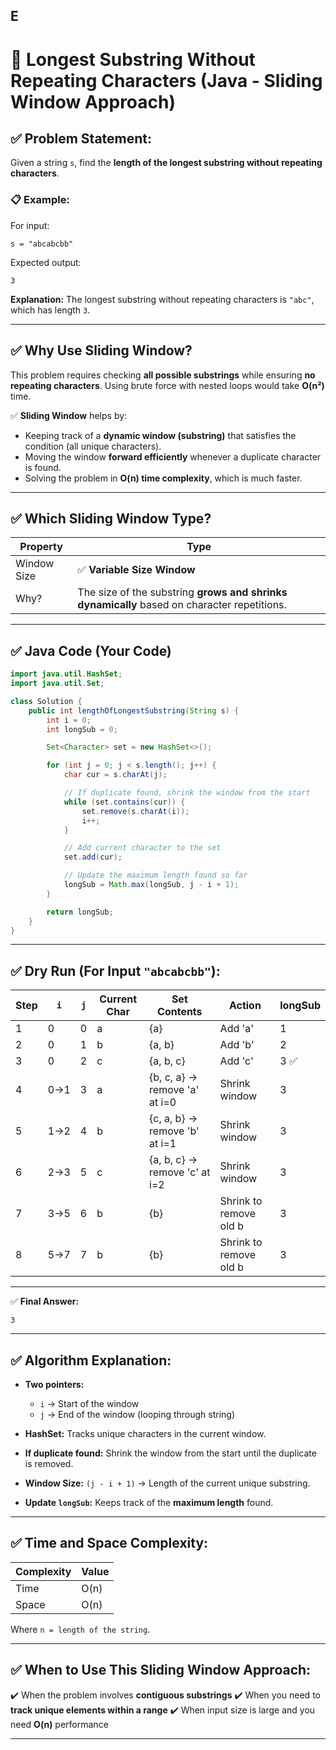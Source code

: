 E
---

# 🚀 Longest Substring Without Repeating Characters (Java - Sliding Window Approach)

## ✅ Problem Statement:

Given a string `s`, find the **length of the longest substring without repeating characters**.

### 📋 Example:

For input:

```
s = "abcabcbb"
```

Expected output:

```
3
```

**Explanation:**
The longest substring without repeating characters is `"abc"`, which has length `3`.

---

## ✅ Why Use Sliding Window?

This problem requires checking **all possible substrings** while ensuring **no repeating characters**.
Using brute force with nested loops would take **O(n²)** time.

✅ **Sliding Window** helps by:

* Keeping track of a **dynamic window (substring)** that satisfies the condition (all unique characters).
* Moving the window **forward efficiently** whenever a duplicate character is found.
* Solving the problem in **O(n) time complexity**, which is much faster.

---

## ✅ Which Sliding Window Type?

| Property    | Type                                                                                        |
| ----------- | ------------------------------------------------------------------------------------------- |
| Window Size | ✅ **Variable Size Window**                                                                  |
| Why?        | The size of the substring **grows and shrinks dynamically** based on character repetitions. |

---

## ✅ Java Code (Your Code)

```java
import java.util.HashSet;
import java.util.Set;

class Solution {
    public int lengthOfLongestSubstring(String s) {
        int i = 0;
        int longSub = 0;

        Set<Character> set = new HashSet<>();

        for (int j = 0; j < s.length(); j++) {
            char cur = s.charAt(j);

            // If duplicate found, shrink the window from the start
            while (set.contains(cur)) {
                set.remove(s.charAt(i));
                i++;
            }

            // Add current character to the set
            set.add(cur);

            // Update the maximum length found so far
            longSub = Math.max(longSub, j - i + 1);
        }

        return longSub;
    }
}
```

---

## ✅ Dry Run (For Input `"abcabcbb"`):

| Step | `i` | `j` | Current Char | Set Contents                  | Action                 | longSub |
| ---- | --- | --- | ------------ | ----------------------------- | ---------------------- | ------- |
| 1    | 0   | 0   | a            | {a}                           | Add 'a'                | 1       |
| 2    | 0   | 1   | b            | {a, b}                        | Add 'b'                | 2       |
| 3    | 0   | 2   | c            | {a, b, c}                     | Add 'c'                | 3 ✅     |
| 4    | 0→1 | 3   | a            | {b, c, a} → remove 'a' at i=0 | Shrink window          | 3       |
| 5    | 1→2 | 4   | b            | {c, a, b} → remove 'b' at i=1 | Shrink window          | 3       |
| 6    | 2→3 | 5   | c            | {a, b, c} → remove 'c' at i=2 | Shrink window          | 3       |
| 7    | 3→5 | 6   | b            | {b}                           | Shrink to remove old b | 3       |
| 8    | 5→7 | 7   | b            | {b}                           | Shrink to remove old b | 3       |

---

✅ **Final Answer:**

```
3
```

---

## ✅ Algorithm Explanation:

* **Two pointers:**

  * `i` → Start of the window
  * `j` → End of the window (looping through string)

* **HashSet:**
  Tracks unique characters in the current window.

* **If duplicate found:**
  Shrink the window from the start until the duplicate is removed.

* **Window Size:**
  `(j - i + 1)` → Length of the current unique substring.

* **Update `longSub`:**
  Keeps track of the **maximum length** found.

---

## ✅ Time and Space Complexity:

| Complexity | Value |
| ---------- | ----- |
| Time       | O(n)  |
| Space      | O(n)  |

Where `n = length of the string`.

---

## ✅ When to Use This Sliding Window Approach:

✔️ When the problem involves **contiguous substrings**
✔️ When you need to **track unique elements within a range**
✔️ When input size is large and you need **O(n)** performance

---


